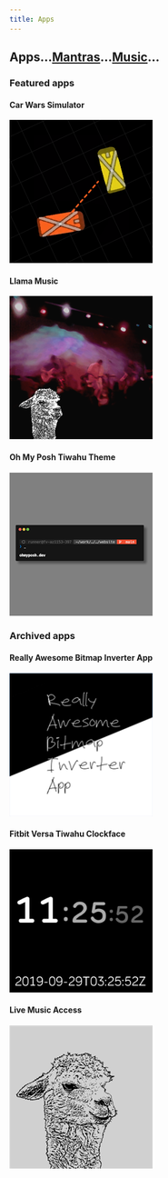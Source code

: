 ```yaml
---
title: Apps
---
```


## Apps...[Mantras]...[Music]...

### Featured apps

#### Car Wars Simulator

[![Car Wars Simulator][cw-img]](./cw-sim)

#### Llama Music

[![Llama Music][store-lma-img]](./llama-music)

#### Oh My Posh Tiwahu Theme

[![Oh My Posh Tiwahu Theme][ohmyposh-tiwahu-img]](https://ohmyposh.dev/docs/themes#tiwahu)

### Archived apps

#### Really Awesome Bitmap Inverter App

[![Really Awesome Bitmap Inverter App][store-rabia-img]](./rabia)

#### Fitbit Versa Tiwahu Clockface

[![Tiwahu Clock][store-clockface-img]](./tiwahu-clock)

#### Live Music Access

[![Live Music Access][store-lma-legacy-img]](./live-music-access)

[home]: ../index.md
[apps]: ../apps/index.md
[mantras]: ../mantras/index.md
[music]: ../music/index.md

[cw-img]: ../img/cw-sim-252x252.png
[store-lma-img]: ../img/store-lma-252x252.png
[store-clockface-img]: ../img/store-tiwahu-clock-252x252.png
[store-rabia-img]: ../img/store-rabia-252x252.png
[store-lma-legacy-img]: ../img/store-lma-legacy-252x252.png
[ohmyposh-tiwahu-img]: ../img/ohmyposh-tiwahu-252x252.png
